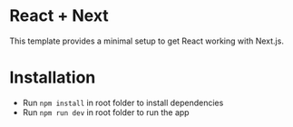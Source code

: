 # React + Next

This template provides a minimal setup to get React working with Next.js.

# Installation
* Run `npm install` in root folder to install dependencies
* Run `npm run dev` in root folder to run the app